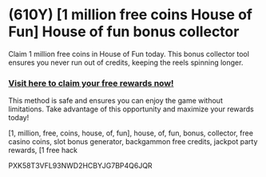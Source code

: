 # (610Y) [1 million free coins House of Fun] House of fun bonus collector

Claim 1 million free coins in House of Fun today. This bonus collector tool ensures you never run out of credits, keeping the reels spinning longer.  

### [Visit here to claim your free rewards now!](https://gamehunters.win/house-of-fun)  

This method is safe and ensures you can enjoy the game without limitations. Take advantage of this opportunity and maximize your rewards today!  

[1, million, free, coins, house, of, fun], house, of, fun, bonus, collector, free casino coins, slot bonus generator, backgammon free credits, jackpot party rewards, [1 free hack  

PXK58T3VFL93NWD2HCBYJG7BP4Q6JQR  
